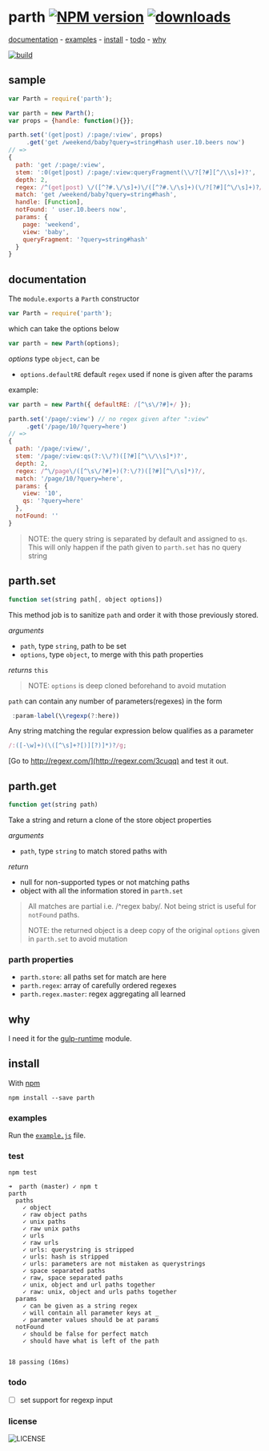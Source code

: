# parth [![NPM version][badge-version]][x-npm] [![downloads][badge-downloads]][x-npm]

[documentation](#documentation) -
[examples](#examples) -
[install](#install) -
[todo](#todo) -
[why](#why)

[![build][badge-build]][x-travis]

## sample

```js
var Parth = require('parth');

var parth = new Parth();
var props = {handle: function(){}};

parth.set('(get|post) /:page/:view', props)
     .get('get /weekend/baby?query=string#hash user.10.beers now')
// =>
{
  path: 'get /:page/:view',
  stem: ':0(get|post) /:page/:view:queryFragment(\\/?[?#][^/\\s]+)?',
  depth: 2,
  regex: /^(get|post) \/([^?#.\/\s]+)\/([^?#.\/\s]+)(\/?[?#][^\/\s]+)?/,
  match: 'get /weekend/baby?query=string#hash',
  handle: [Function],
  notFound: ' user.10.beers now',
  params: {
    page: 'weekend',
    view: 'baby',
    queryFragment: '?query=string#hash'
  }
}
```

## documentation

The `module.exports` a `Parth` constructor

````js
var Parth = require('parth');
````

which can take the options below

```js
var parth = new Parth(options);
```

_options_ type `object`, can be
 - `options.defaultRE` default `regex` used if none is given after the params

example:

```js
var parth = new Parth({ defaultRE: /[^\s\/?#]+/ });

parth.set('/page/:view') // no regex given after ":view"
     .get('/page/10/?query=here')
// =>
{
  path: '/page/:view/',
  stem: '/page/:view:qs(?:\\/?)([?#][^\\/\\s]*)?',
  depth: 2,
  regex: /^\/page\/([^\s\/?#]+)(?:\/?)([?#][^\/\s]*)?/,
  match: '/page/10/?query=here',
  params: {
    view: '10',
    qs: '?query=here'
  },
  notFound: ''
}
```

> NOTE: the query string is separated by default and assigned to `qs`.
> This will only happen if the path given to `parth.set` has no query string

## parth.set

```js
function set(string path[, object options])
```
This method job is to sanitize `path` and order it with those previously stored.

_arguments_
 - `path`, type `string`, path to be set
 - `options`, type `object`, to merge with this path properties

_returns_ `this`

> NOTE: `options` is deep cloned beforehand to avoid mutation

`path` can contain any number of parameters(regexes) in the form
```js
 :param-label(\\regexp(?:here))
```
Any string matching the regular expression below qualifies as a parameter

````js
/:([-\w]+)(\([^\s]+?[)][?)]*)?/g;
````

[Go to http://regexr.com/](http://regexr.com/3cuqq) and test it out.

## parth.get
```js
function get(string path)
```

Take a string and return a clone of the store object properties

_arguments_
 - `path`, type `string` to match stored paths with

_return_
 - null for non-supported types or not matching paths
 - object with all the information stored in `parth.set`

> All matches are partial i.e. /^regex baby/.
> Not being strict is useful for `notFound` paths.
>
> NOTE: the returned object is a deep copy of the original `options`
> given in `parth.set` to avoid mutation

### parth properties

 - `parth.store`: all paths set for match are here
 - `parth.regex`: array of carefully ordered regexes
 - `parth.regex.master`: regex aggregating all learned

## why

I need it for the [gulp-runtime](https://github.com/stringparser/gulp-runtime) module.

## install

With [npm](http://npmjs.org)

    npm install --save parth

### examples

Run the [`example.js`](example.js) file.

### test

    npm test

```
➜  parth (master) ✓ npm t
parth
  paths
    ✓ object
    ✓ raw object paths
    ✓ unix paths
    ✓ raw unix paths
    ✓ urls
    ✓ raw urls
    ✓ urls: querystring is stripped
    ✓ urls: hash is stripped
    ✓ urls: parameters are not mistaken as querystrings
    ✓ space separated paths
    ✓ raw, space separated paths
    ✓ unix, object and url paths together
    ✓ raw: unix, object and urls paths together
  params
    ✓ can be given as a string regex
    ✓ will contain all parameter keys at _
    ✓ parameter values should be at params
  notFound
    ✓ should be false for perfect match
    ✓ should have what is left of the path


18 passing (16ms)
```

### todo

 - [ ] set support for regexp input

### license

![LICENSE](http://img.shields.io/npm/l/parth.svg?style=flat-square)

[x-npm]: https://npmjs.org/package/parth
[x-travis]: https://travis-ci.org/stringparser/parth/builds
[badge-build]: http://img.shields.io/travis/stringparser/parth/master.svg?style=flat-square
[badge-version]: http://img.shields.io/npm/v/parth.svg?style=flat-square
[badge-downloads]: http://img.shields.io/npm/dm/parth.svg?style=flat-square
